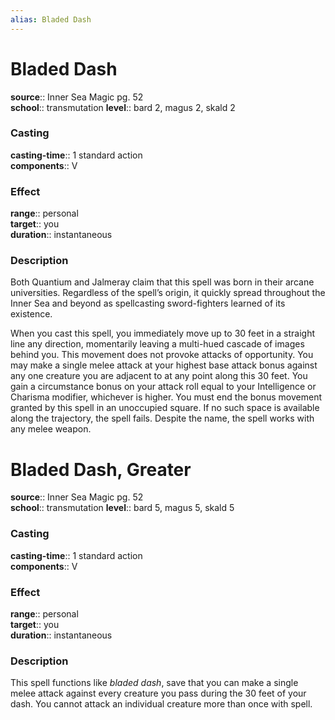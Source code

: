 ```yaml
---
alias: Bladed Dash
---
```


# Bladed Dash 

**source**:: Inner Sea Magic pg. 52  
**school**:: transmutation
**level**:: bard 2, magus 2, skald 2

### Casting 

**casting-time**:: 1 standard action  
**components**:: V

### Effect 

**range**:: personal  
**target**:: you  
**duration**:: instantaneous

### Description 

Both Quantium and Jalmeray claim that this spell was born in their arcane universities. Regardless of the spell’s origin, it quickly spread throughout the Inner Sea and beyond as spellcasting sword-fighters learned of its existence.  
  
When you cast this spell, you immediately move up to 30 feet in a straight line any direction, momentarily leaving a multi-hued cascade of images behind you. This movement does not provoke attacks of opportunity. You may make a single melee attack at your highest base attack bonus against any one creature you are adjacent to at any point along this 30 feet. You gain a circumstance bonus on your attack roll equal to your Intelligence or Charisma modifier, whichever is higher. You must end the bonus movement granted by this spell in an unoccupied square. If no such space is available along the trajectory, the spell fails. Despite the name, the spell works with any melee weapon.

# Bladed Dash, Greater 

**source**:: Inner Sea Magic pg. 52  
**school**:: transmutation
**level**:: bard 5, magus 5, skald 5

### Casting 

**casting-time**:: 1 standard action  
**components**:: V

### Effect 

**range**:: personal  
**target**:: you  
**duration**:: instantaneous

### Description 

This spell functions like *bladed dash*, save that you can make a single melee attack against every creature you pass during the 30 feet of your dash. You cannot attack an individual creature more than once with spell.
